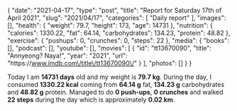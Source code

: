 {
    "date": "2021-04-17",
    "type": "post",
    "title": "Report for Saturday 17th of April 2021",
    "slug": "2021\/04\/17",
    "categories": [
        "Daily report"
    ],
    "images": [],
    "health": {
        "weight": 79.7,
        "height": 173,
        "age": 14731
    },
    "nutrition": {
        "calories": 1330.22,
        "fat": 64.14,
        "carbohydrates": 134.23,
        "protein": 48.82
    },
    "exercise": {
        "pushups": 0,
        "crunches": 0,
        "steps": 22
    },
    "media": {
        "books": [],
        "podcast": [],
        "youtube": [],
        "movies": [
            {
                "id": "tt13670090",
                "title": "Annyeong? Naya!",
                "year": "2021",
                "url": "https:\/\/www.imdb.com\/title\/tt13670090\/"
            }
        ],
        "photos": []
    }
}

Today I am <strong>14731 days</strong> old and my weight is <strong>79.7 kg</strong>. During the day, I consumed <strong>1330.22 kcal</strong> coming from <strong>64.14 g</strong> fat, <strong>134.23 g</strong> carbohydrates and <strong>48.82 g</strong> protein. Managed to do <strong>0 push-ups</strong>, <strong>0 crunches</strong> and walked <strong>22 steps</strong> during the day which is approximately <strong>0.02 km</strong>.